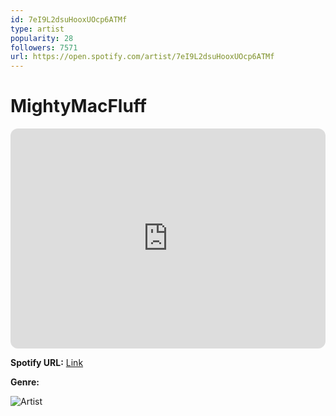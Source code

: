 ```yaml
---
id: 7eI9L2dsuHooxUOcp6ATMf
type: artist
popularity: 28
followers: 7571
url: https://open.spotify.com/artist/7eI9L2dsuHooxUOcp6ATMf
---
```

# MightyMacFluff

<iframe style="border-radius:12px" src="https://open.spotify.com/embed/artist/7eI9L2dsuHooxUOcp6ATMf" width="100%" height="352" frameBorder="0" allowfullscreen="" allow="autoplay; clipboard-write; encrypted-media; fullscreen; picture-in-picture" loading="lazy"></iframe>

**Spotify URL:** [Link](https://open.spotify.com/artist/7eI9L2dsuHooxUOcp6ATMf)

**Genre:** 

![Artist](https://i.scdn.co/image/ab6761610000e5eb0ac7b39683d2f5ae65adbb8e)
